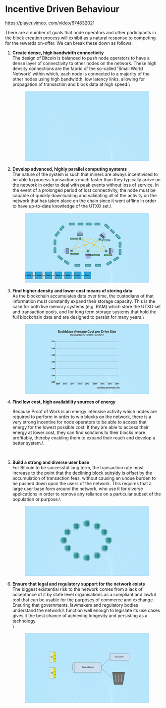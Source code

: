 # Incentive Driven Behaviour

[https://player.vimeo. com/video/674832021](https://player.vimeo.com/video/674832021)

There are a number of goals that node operators and other participants in the block creation process will exhibit as a natural response to competing for the rewards on-offer. We can break these down as follows:

1.  **Create dense, high bandwidth connectivity**\
    The design of Bitcoin is balanced to push node operators to have a dense layer of connectivity to other nodes on the network. These high density connections are the fabric of the so-called 'Small World Network' within which, each node is connected to a majority of the other nodes using high bandwidth, low latency links, allowing for propagation of transaction and block data at high speed.\


    <figure><img src="../../../.gitbook/assets/Chapter 5 GIF 1 (1).gif" alt=""><figcaption></figcaption></figure>
2.  **Develop advanced, highly parallel computing systems**\
    The nature of the system is such that miners are always incentivised to be able to process transactions much faster than they typically arrive on the network in order to deal with peak events without loss of service. In the event of a prolonged period of lost connectivity, the node must be capable of quickly downloading and validating all of the activity on the network that has taken place on the chain since it went offline in order to have up-to-date knowledge of the UTXO set.\


    <figure><img src="../../../.gitbook/assets/Chapter 5 GIF 2.gif" alt=""><figcaption></figcaption></figure>
3.  **Find higher density and lower cost means of storing data**\
    As the blockchain accumulates data over time, the custodians of that information must constantly expand their storage capacity. This is the case for both live memory systems (e.g. RAM) which store the UTXO set and transaction pools, and for long term storage systems that hold the full blockchain data and are designed to persist for many years.\


    <figure><img src="../../../.gitbook/assets/Chapter 5 GIF 4.gif" alt=""><figcaption></figcaption></figure>
4.  **Find low cost, high availability sources of energy**

    Because Proof of Work is an energy intensive activity which nodes are required to perform in order to win blocks on the network, there is a very strong incentive for node operators to be able to access that energy for the lowest possible cost. If they are able to access their energy at lower cost, they can find solutions to their blocks more profitably, thereby enabling them to expand their reach and develop a better system.\


    <figure><img src="../../../.gitbook/assets/Chapter 5 GIF 5 (2).gif" alt=""><figcaption></figcaption></figure>
5.  **Build a strong and diverse user base**\
    For Bitcoin to be successful long term, the transaction rate must increase to the point that the declining block subsidy is offset by the accumulation of transaction fees, without causing an undue burden to be pushed down upon the users of the network. This requires that a large user base form around the network, who use it for diverse applications in order to remove any reliance on a particular subset of the population or purpose.\


    <figure><img src="../../../.gitbook/assets/Chapter 5 GIF 6.gif" alt=""><figcaption></figcaption></figure>
6.  **Ensure that legal and regulatory support for the network exists**\
    The biggest existential risk to the network comes from a lack of acceptance of it by state level organisations as a compliant and lawful tool that can be usable for the purposes of commerce and exchange. Ensuring that governments, lawmakers and regulatory bodies understand the network’s function well enough to legislate its use cases gives it the best chance of achieving longevity and persisting as a technology.\
    \


    <figure><img src="../../../.gitbook/assets/Chapter 5 GIF 7.gif" alt=""><figcaption></figcaption></figure>
